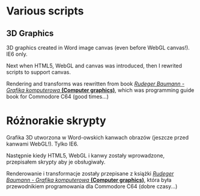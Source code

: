 ﻿# Various scripts

## 3D Graphics

3D graphics created in Word image canvas \(even before WebGL canvas!\). IE6 only.

Next when HTML5, WebGL and canvas was introduced, then I rewrited scripts to support canvas.

Rendering and transforms was rewritten from book [*Rudeger Baumann - Grafika komputerowa* **(Computer graphics)**](http://retrokomputer.pl/grafika-komputerowa-i90814.html), which was programming guide book for Commodore C64 \(good times...\)

# Różnorakie skrypty

Grafika 3D utworzona w Word-owskich kanwach obrazów \(jeszcze przed kanwami WebGL!\). Tylko IE6.

Następnie kiedy HTML5, WebGL i kanwy zostały wprowadzone, przepisałem skrypty aby je obsługiwały.

Renderowanie i transformacje zostały przepisane z książki [*Rudeger Baumann - Grafika komputerowa* **(Computer graphics)**](http://retrokomputer.pl/grafika-komputerowa-i90814.html), która była przewodnikiem programowania dla Commodore C64 \(dobre czasy...\)